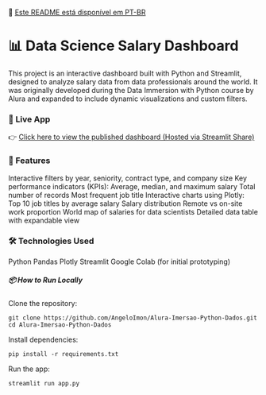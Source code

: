 📘 [Este README está disponível em PT-BR](https://github.com/AngeloImon/Alura-Imersao-Python-Dados/blob/main/README.en.md)

# 📊 Data Science Salary Dashboard
This project is an interactive dashboard built with Python and Streamlit, designed to analyze salary data from data professionals around the world. It was originally developed during the Data Immersion with Python course by Alura and expanded to include dynamic visualizations and custom filters.

### 🚀 Live App
👉 [Click here to view the published dashboard (Hosted via Streamlit Share)](https://alura-imersao-python-dados.streamlit.app/)

### 🧠 Features
Interactive filters by year, seniority, contract type, and company size
Key performance indicators (KPIs):
Average, median, and maximum salary
Total number of records
Most frequent job title
Interactive charts using Plotly:
Top 10 job titles by average salary
Salary distribution
Remote vs on-site work proportion
World map of salaries for data scientists
Detailed data table with expandable view

### 🛠 Technologies Used
Python
Pandas
Plotly
Streamlit
Google Colab (for initial prototyping)

##### 📦 How to Run Locally
Clone the repository:
```
git clone https://github.com/AngeloImon/Alura-Imersao-Python-Dados.git
cd Alura-Imersao-Python-Dados
```
Install dependencies:
```
pip install -r requirements.txt
```
Run the app:
```
streamlit run app.py
```
